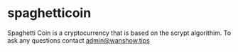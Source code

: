 # spaghetticoin
Spaghetti Coin is a cryptocurrency that is based on the scrypt algorithim. To ask any questions contact admin@wanshow.tips
